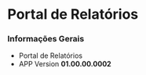 # Portal de Relatórios

### Informações Gerais

- Portal de Relatórios
- APP Version **01.00.00.0002**
